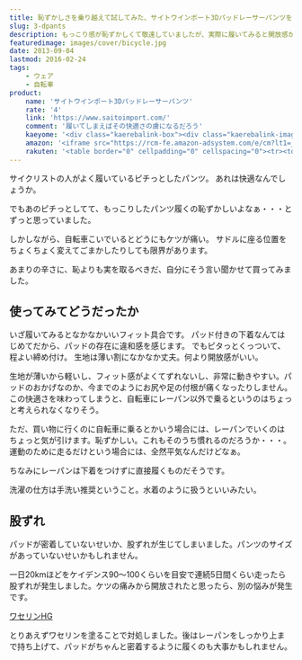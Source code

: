 ```yaml
---
title: 恥ずかしさを乗り越えて試してみた、サイトウインポート3Dパッドレーサーパンツをレビュー
slug: 3-dpants
description: もっこり感が恥ずかしくて敬遠していましたが、実際に履いてみると開放感があって気持ちいです。脚がすんなり動くのでスピードも出しやすく感じます。お尻の痛みに悩むサイクラーは恥ずかしさを乗り越えて一度使ってみてはどうでしょうか。
featuredimage: images/cover/bicycle.jpg
date: 2013-09-04
lastmod: 2016-02-24
tags: 
    - ウェア
    - 自転車
product:
    name: 'サイトウインポート3Dパッドレーサーパンツ'
    rate: '4'
    link: 'https://www.saitoimport.com/'
    comment: '履いてしまえばその快適さの虜になるだろう'
    kaeyome: '<div class="kaerebalink-box"><div class="kaerebalink-image"><a href="https://www.amazon.co.jp/exec/obidos/ASIN/B003O9W2XM/illusionspace-22/ref=nosim/" rel="nofollow" target="_blank"><img src="https://ecx.images-amazon.com/images/I/41IUz7LBY4L._SL160_.jpg" style="border: none;" /></a></div><div class="kaerebalink-info"><div class="kaerebalink-name"><a href="https://www.amazon.co.jp/exec/obidos/ASIN/B003O9W2XM/illusionspace-22/ref=nosim/" rel="nofollow" target="_blank">saitoimport(サイトウインポート) 3Dパッドレーサーパンツ (黒×ネイビーライン) M</a><div class="kaerebalink-powered-date">posted with <a href="https://kaereba.com" rel="nofollow" target="_blank">カエレバ</a></div></div><div class="kaerebalink-detail"></div><div class="kaerebalink-link1"><div class="shoplinkamazon"><a href="https://www.amazon.co.jp/gp/search?keywords=saitoimport%203D%83p%83b%83h%83%8C%81%5B%83T%81%5B%83p%83%93%83c&__mk_ja_JP=%83J%83%5E%83J%83i&tag=illusionspace-22" rel="nofollow" target="_blank" title="アマゾン" >Amazonで購入</a></div><div class="shoplinkrakuten"><a href="https://hb.afl.rakuten.co.jp/hgc/0e95387f.f2aef20d.0e953880.25e412bd/?pc=http%3A%2F%2Fsearch.rakuten.co.jp%2Fsearch%2Fmall%2Fsaitoimport%25203D%25E3%2583%2591%25E3%2583%2583%25E3%2583%2589%25E3%2583%25AC%25E3%2583%25BC%25E3%2582%25B5%25E3%2583%25BC%25E3%2583%2591%25E3%2583%25B3%25E3%2583%2584%2F-%2Ff.1-p.1-s.1-sf.0-st.A-v.2%3Fx%3D0%26scid%3Daf_ich_link_urltxt%26m%3Dhttp%3A%2F%2Fm.rakuten.co.jp%2F" rel="nofollow" target="_blank" title="楽天市場" >楽天市場で購入</a></div></div></div><div class="booklink-footer" style="clear: left"></div></div>'
    amazon: '<iframe src="https://rcm-fe.amazon-adsystem.com/e/cm?lt1=_blank&bc1=000000&IS2=1&bg1=FFFFFF&fc1=000000&lc1=0000FF&t=illusionspace-22&o=9&p=8&l=as4&m=amazon&f=ifr&ref=ss_til&asins=B0035OCVE6" style="width:120px;height:240px;" scrolling="no" marginwidth="0" marginheight="0" frameborder="0"></iframe>'
    rakuten: '<table border="0" cellpadding="0" cellspacing="0"><tr><td valign="top"><div style="border:1px solid;margin:0px;padding:6px 0px;width:120px;text-align:center;float:left"><a href="https://hb.afl.rakuten.co.jp/hgc/11b1b320.319366a7.11b1b321.741dada8/?pc=http%3a%2f%2fitem.rakuten.co.jp%2fauc-saitoimport%2f10000000%2f%3fscid%3daf_link_tbl&m=http%3a%2f%2fm.rakuten.co.jp%2fauc-saitoimport%2fi%2f10000000%2f" target="_blank"><img src="https://hbb.afl.rakuten.co.jp/hgb/?pc=http%3a%2f%2fthumbnail.image.rakuten.co.jp%2f%400_mall%2fauc-saitoimport%2fcabinet%2fimg61352530.jpg%3f_ex%3d80x80&m=http%3a%2f%2fthumbnail.image.rakuten.co.jp%2f%400_mall%2fauc-saitoimport%2fcabinet%2fimg61352530.jpg%3f_ex%3d64x64" alt="saitoimport(サイトウインポート) ..." border="0" style="margin:0px;padding:0px"></a><p style="font-size:12px;line-height:1.4em;text-align:left;margin:0px;padding:2px 6px"><a href="https://hb.afl.rakuten.co.jp/hgc/11b1b320.319366a7.11b1b321.741dada8/?pc=http%3a%2f%2fitem.rakuten.co.jp%2fauc-saitoimport%2f10000000%2f%3fscid%3daf_link_tbl&m=http%3a%2f%2fm.rakuten.co.jp%2fauc-saitoimport%2fi%2f10000000%2f" target="_blank">saitoimport(サイトウインポート) ...</a></div></td></tr></table>'
---
```


サイクリストの人がよく履いているピチっとしたパンツ。
あれは快適なんでしょうか。

でもあのピチっとしてて、もっこりしたパンツ履くの恥ずかしいよなぁ・・・とずっと思っていました。

しかしながら、自転車こいでいるとどうにもケツが痛い。
サドルに座る位置をちょくちょく変えてごまかしたりしても限界があります。

あまりの辛さに、恥よりも実を取るべきだ、自分にそう言い聞かせて買ってみました。

## 使ってみてどうだったか

いざ履いてみるとなかなかいいフィット具合です。
パッド付きの下着なんてはじめてだから、パッドの存在に違和感を感じます。
でもピタっとくっついて、程よい締め付け。
生地は薄い割になかなか丈夫。何より開放感がいい。

生地が薄いから軽いし、フィット感がよくてずれないし、非常に動きやすい。パッドのおかげなのか、今までのようにお尻や足の付根が痛くなったりしません。この快適さを味わってしまうと、自転車にレーパン以外で乗るというのはちょっと考えられなくなりそう。

ただ、買い物に行くのに自転車に乗るとかいう場合には、レーパンでいくのはちょっと気が引けます。恥ずかしい。これもそのうち慣れるのだろうか・・・。運動のために走るだけという場合には、全然平気なんだけどなぁ。

ちなみにレーパンは下着をつけずに直接履くものだそうです。

洗濯の仕方は手洗い推奨ということ。水着のように扱うといいみたい。

## 股ずれ

パッドが密着していないせいか、股ずれが生じてしまいました。パンツのサイズがあっていないせいかもしれません。

一日20kmほどをケイデンス90〜100くらいを目安で連続5日間くらい走ったら股ずれが発生しました。ケツの痛みから開放されたと思ったら、別の悩みが発生です。

<div data-role="amazonjs" data-asin="B002RT8GSA" data-locale="JP" data-tmpl="" data-img-size="" class="asin_B002RT8GSA_JP_ amazonjs_item"><div class="amazonjs_indicator"><span class="amazonjs_indicator_img"></span><a class="amazonjs_indicator_title" href="#">ワセリンHG</a><span class="amazonjs_indicator_footer"></span></div></div>

とりあえずワセリンを塗ることで対処しました。後はレーパンをしっかり上まで持ち上げて、パッドがちゃんと密着するように履くのも大事かもしれません。
